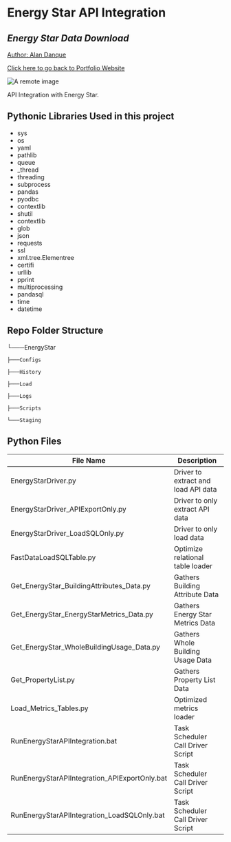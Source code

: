 # Energy Star API Integration

## _Energy Star Data Download_

<a href="https://www.linkedin.com/in/alandanque"> Author: Alan Danque </a>

<a href="https://adanque.github.io/">Click here to go back to Portfolio Website </a>

![A remote image](https://adanque.github.io/assets/img/work-analytics.jpg)

API Integration with Energy Star.

## Pythonic Libraries Used in this project
- sys
- os
- yaml
- pathlib
- queue
- _thread
- threading
- subprocess
- pandas
- pyodbc
- contextlib
- shutil
- contextlib
- glob
- json
- requests
- ssl
- xml.tree.Elementree
- certifi
- urllib
- pprint
- multiprocessing
- pandasql
- time
- datetime

## Repo Folder Structure

└───EnergyStar

    ├───Configs

    ├───History

    ├───Load

    ├───Logs

    ├───Scripts

    └───Staging
	

## Python Files 

| File Name  | Description |
| ------ | ------ |
| EnergyStarDriver.py | Driver to extract and load API data |
| EnergyStarDriver_APIExportOnly.py | Driver to only extract API data |
| EnergyStarDriver_LoadSQLOnly.py | Driver to only load data |
| FastDataLoadSQLTable.py | Optimize relational table loader |
| Get_EnergyStar_BuildingAttributes_Data.py | Gathers Building Attribute Data |
| Get_EnergyStar_EnergyStarMetrics_Data.py | Gathers Energy Star Metrics Data |
| Get_EnergyStar_WholeBuildingUsage_Data.py | Gathers Whole Building Usage Data |
| Get_PropertyList.py | Gathers Property List Data |
| Load_Metrics_Tables.py | Optimized metrics loader |
| RunEnergyStarAPIIntegration.bat | Task Scheduler Call Driver Script |
| RunEnergyStarAPIIntegration_APIExportOnly.bat | Task Scheduler Call Driver Script |
| RunEnergyStarAPIIntegration_LoadSQLOnly.bat | Task Scheduler Call Driver Script |
